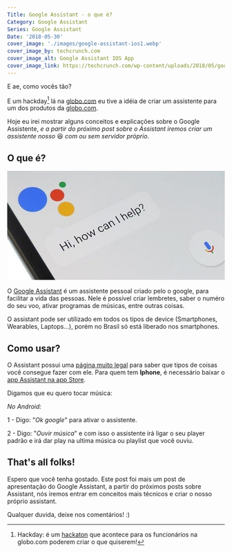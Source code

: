 ```yaml
---
Title: Google Assistant - o que é?
Category: Google Assistant
Series: Google Assistant
Date: '2018-05-30'
cover_image: './images/google-assistant-ios1.webp'
cover_image_by: techcrunch.com
cover_image_alt: Google Assistant IOS App
cover_image_link: https://techcrunch.com/wp-content/uploads/2018/05/google-assistant-ios1.jpg?w=990&crop=1
---
```


E ae, como vocês tão?

E um hackday[^1] lá na [globo.com](https://globo.com) eu tive a idéia de criar um assistente para um dos produtos da [globo.com](https://globo.com).

<!-- PELICAN_END_SUMMARY -->
Hoje eu irei mostrar alguns conceitos e explicações sobre o Google Assistente, _e a partir do próximo post sobre o Assistant iremos criar um assistente nosso_ 😆 _com ou sem servidor próprio_.

## O que é?

![screenshot](./images/google-assistant-o-que-e/http___o.aolcdn.com_hss_storage_midas_83ae1071fcb16939aefc6345313200f8_205280619_18512316_1862455314020517_7322917835225694208_n.jpg)


O [Google Assistant](https://assistant.google.com/intl/pt_br/) é um assistente pessoal criado pelo o google, para facilitar a vida das pessoas.
Nele é possível criar lembretes, saber o numéro do seu voo, ativar programas de músicas, entre outras coisas.

O assistant pode ser utilizado em todos os tipos de device (Smartphones, Wearables, Laptops...), porém no Brasil só está liberado nos smartphones.

## Como usar?

O Assistant possui uma [página muito legal](https://assistant.google.com/explore?hl=pt_br) para saber que tipos de coisas você consegue fazer com ele.
Para quem tem **Iphone**, é necessário baixar o [app Assistant na app Store](https://itunes.apple.com/br/app/google-assistente/id1220976145).

Digamos que eu quero tocar música:

_No Android:_

1 - Digo: "_Ok google_" para ativar o assistente.

2 - Digo: "_Ouvir música_" e com isso o assistente irá ligar o seu player padrão e irá dar play na ultima música ou playlist que você ouviu.


## That's all folks!

Espero que você tenha gostado. Este post foi mais um post de apresentação do Google Assistant, a partir do próximos posts sobre Assistant, nós iremos entrar em conceitos mais técnicos e criar o nosso próprio assistant.


[^1]:Hackday: é um [hackaton](https://pt.wikipedia.org/wiki/Hackathon) que acontece para os funcionários na globo.com poderem criar o que quiserem!


Qualquer duvida, deixe nos comentários! :)
